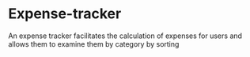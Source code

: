 # Expense-tracker
An expense tracker facilitates the calculation of expenses for users and allows them to examine them by category by sorting
